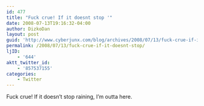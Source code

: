 ```yaml
---
id: 477
title: "Fuck crue! If it doesnt stop '"
date: 2008-07-13T19:16:32-04:00
author: DizkoDan
layout: post
guid: 'http://www.cyberjunx.com/blog/archives/2008/07/13/fuck-crue-if-it-doesnt-stop/'
permalink: /2008/07/13/fuck-crue-if-it-doesnt-stop/
ljID:
    - '644'
aktt_twitter_id:
    - '857537155'
categories:
    - Twitter
---
```


Fuck crue! If it doesn’t stop raining, I’m outta here.